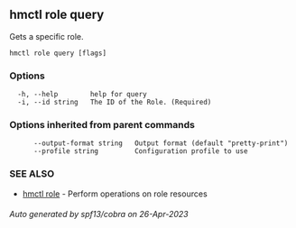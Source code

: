 ## hmctl role query

Gets a specific role.

```
hmctl role query [flags]
```

### Options

```
  -h, --help        help for query
  -i, --id string   The ID of the Role. (Required)
```

### Options inherited from parent commands

```
      --output-format string   Output format (default "pretty-print")
      --profile string         Configuration profile to use
```

### SEE ALSO

* [hmctl role](hmctl_role.md)	 - Perform operations on role resources

###### Auto generated by spf13/cobra on 26-Apr-2023
